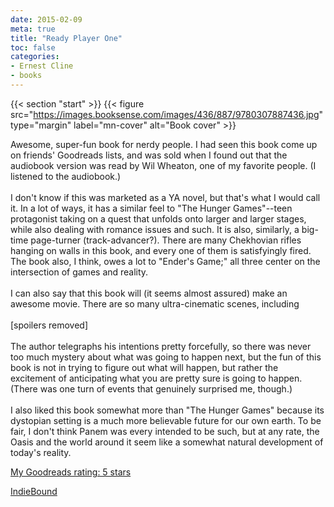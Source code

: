 ```yaml
---
date: 2015-02-09
meta: true
title: "Ready Player One"
toc: false
categories:
- Ernest Cline
- books
---
```


{{< section "start" >}}
{{< figure src="https://images.booksense.com/images/436/887/9780307887436.jpg" type="margin" label="mn-cover" alt="Book cover" >}}

Awesome, super-fun book for nerdy people. I had seen this book come up on friends' Goodreads lists, and was sold when I found out that the audiobook version was read by Wil Wheaton, one of my favorite people. (I listened to the audiobook.) <br /><br />I don't know if this was marketed as a YA novel, but that's what I would call it. In a lot of ways, it has a similar feel to "The Hunger Games"--teen protagonist taking on a quest that unfolds onto larger and larger stages, while also dealing with romance issues and such. It is also, similarly, a big-time page-turner (track-advancer?). There are many Chekhovian rifles hanging on walls in this book, and every one of them is satisfyingly fired. The book also, I think, owes a lot to "Ender's Game;" all three center on the intersection of games and reality.<br /><br />I can also say that this book will (it seems almost assured) make an awesome movie. There are so many ultra-cinematic scenes, including <br /><br />[spoilers removed]<br /><br />The author telegraphs his intentions pretty forcefully, so there was never too much mystery about what was going to happen next, but the fun of this book is not in trying to figure out what will happen, but rather the excitement of anticipating what you are pretty sure is going to happen. (There was one turn of events that genuinely surprised me, though.)<br /><br />I also liked this book somewhat more than "The Hunger Games" because its dystopian setting is a much more believable future for our own earth. To be fair, I don't think Panem was every intended to be such, but at any rate, the Oasis and the world around it seem like a somewhat natural development of today's reality.

[My Goodreads rating: 5 stars](https://www.goodreads.com/review/show/1189597813)  

[IndieBound](https://www.indiebound.org/book/9780307887436)

